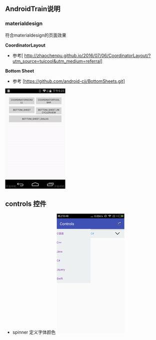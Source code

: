 ## AndroidTrain说明

### materialdesign 

符合materialdesign的页面效果

**CoordinatorLayout**
- 参考[ http://zhaochenpu.github.io/2016/07/06/CoordinatorLayout/?utm_source=tuicool&utm_medium=referral]

**Bottom Sheet**
- 参考 [https://github.com/android-cjj/BottomSheets.git]

![](./images/gif01.gif)

## controls 控件
- spinner 定义字体颜色
  ![](./images/spinner.png)